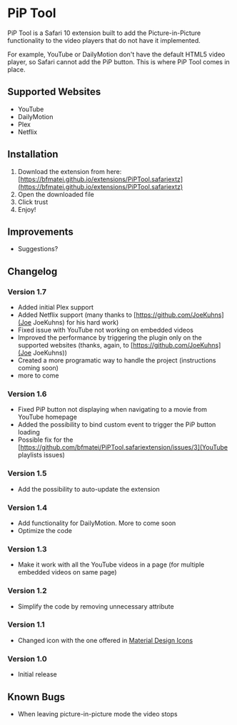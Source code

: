 # PiP Tool
PiP Tool is a Safari 10 extension built to add the Picture-in-Picture functionality to the video players that do not have it implemented.

For example, YouTube or DailyMotion don't have the default HTML5 video player, so Safari cannot add the PiP button. This is where PiP Tool comes in place.

## Supported Websites
- YouTube
- DailyMotion
- Plex
- Netflix

## Installation
1. Download the extension from here: [https://bfmatei.github.io/extensions/PiPTool.safariextz](https://bfmatei.github.io/extensions/PiPTool.safariextz)
2. Open the downloaded file
3. Click trust
4. Enjoy!

## Improvements
- Suggestions?

## Changelog
### Version 1.7
- Added initial Plex support
- Added Netflix support (many thanks to [https://github.com/JoeKuhns](Joe JoeKuhns) for his hard work)
- Fixed issue with YouTube not working on embedded videos
- Improved the performance by triggering the plugin only on the supported websites (thanks, again, to [https://github.com/JoeKuhns](Joe JoeKuhns))
- Created a more programatic way to handle the project (instructions coming soon)
- more to come

### Version 1.6
- Fixed PiP button not displaying when navigating to a movie from YouTube homepage
- Added the possibility to bind custom event to trigger the PiP button loading
- Possible fix for the [https://github.com/bfmatei/PiPTool.safariextension/issues/3](YouTube playlists issues)

### Version 1.5
- Add the possibility to auto-update the extension

### Version 1.4
- Add functionality for DailyMotion. More to come soon
- Optimize the code

### Version 1.3
- Make it work with all the YouTube videos in a page (for multiple embedded videos on same page)

### Version 1.2
- Simplify the code by removing unnecessary attribute

### Version 1.1
- Changed icon with the one offered in [Material Design Icons](https://design.google.com/icons/#ic_picture_in_picture)

### Version 1.0
- Initial release

## Known Bugs
- When leaving picture-in-picture mode the video stops
